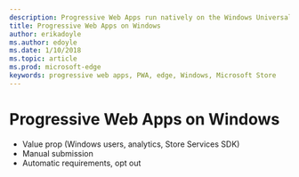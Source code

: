 ```yaml
---
description: Progressive Web Apps run natively on the Windows Universal Platform. Here's everything you need to know as a web developer.
title: Progressive Web Apps on Windows
author: erikadoyle
ms.author: edoyle
ms.date: 1/10/2018
ms.topic: article
ms.prod: microsoft-edge
keywords: progressive web apps, PWA, edge, Windows, Microsoft Store
---
```


# Progressive Web Apps on Windows

- Value prop (Windows users, analytics, Store Services SDK)
- Manual submission
- Automatic requirements, opt out

